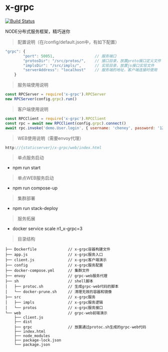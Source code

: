 # x-grpc
[![Build Status](https://travis-ci.com/cheneyweb/x-grpc.svg?branch=master)](https://travis-ci.com/cheneyweb/x-grpc)

NODE分布式服务框架，精巧迷你

>配置说明（在/config/default.json中，有如下配置）
```javascript
"grpc": {
        "port": 50051,                  // 服务端口
        "protosDir": "/src/protos/",    // 接口目录，放置proto接口定义文件
        "implsDir": "/src/impls/",      // 实现目录，放置js接口实现文件
        "serverAddress": "localhost"    // 服务端的地址，客户端连接时使用
    }
```

>服务端使用说明
```javascript
const RPCServer = require('x-grpc').RPCServer
new RPCServer(config.grpc).run()
```

>客户端使用说明
```javascript
const RPCClient = require('x-grpc').RPCClient
const rpc = await new RPCClient(config.grpc).connect()
await rpc.invoke('demo.User.login', { username: 'cheney', password: '123456' }) // package.Service.method
```

>WEB使用说明（需要envoy代理）
```javascript
http://{staticserver}/x-grpc/web/index.html
```

>单点服务启动

- npm run start

>单点WEB服务启动

- npm run compose-up

>集群部署

- npm run stack-deploy

>服务拓展

- docker service scale n1_x-grpc=3

>目录结构
```
├── Dockerfile              // x-grpc容器构建文件
├── app.js                  // x-grpc服务入口
├── client.js               // x-grpc客户端演示
├── config                  // x-grpc服务配置
├── docker-compose.yml      // 集群文件
├── envoy                   // grpc-web服务代理
├── sh                      // shell脚本
│   ├── protoc.sh           // 生成grpc-web代码的脚本
│   └── docker-prune.sh     // 清理无效的容器和镜像
├── src                     // x-grpc服务
│   ├── impls               // x-grpc服务逻辑
│   └── protos              // x-grpc服务接口
└── web                     // grpc-web前端演示
    ├── client.js
    ├── dist
    ├── grpc                // 放置通过protoc.sh生成的grpc-web代码
    ├── index.html
    ├── node_modules
    ├── package-lock.json
    └── package.json
```
